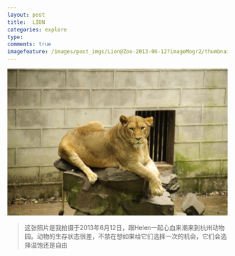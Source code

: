 ```yaml
---
layout: post
title:  LION
categories: explore
type: 
comments: true
imagefeature: /images/post_imgs/Lion@Zoo-2013-06-12?imageMogr2/thumbnail/!30p
---
```


![Lion@Zoo-2013-06-12](/images/post_imgs/Lion@Zoo-2013-06-12)

> 这张照片是我拍摄于2013年6月12日，跟Helen一起心血来潮来到杭州动物园。动物的生存状态很差，不禁在想如果给它们选择一次的机会，它们会选择温饱还是自由